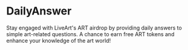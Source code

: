 # DailyAnswer
Stay engaged with LiveArt's ART airdrop by providing daily answers to simple art-related questions. A chance to earn free ART tokens and enhance your knowledge of the art world!
